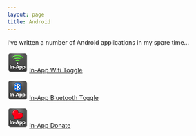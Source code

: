 ```yaml
---
layout: page
title: Android
---
```


I’ve written a number of Android applications in my spare time…

[![In-App Wifi Toggle Icon](/images/in-app-wifi-toggle/icon.png)](/android/in-app-wifi-toggle/)
[In-App Wifi Toggle](/android/in-app-wifi-toggle/)

[![In-App Wifi Bluetooth Icon](/images/in-app-bluetooth-toggle/icon.png)](/android/in-app-bluetooth-toggle/)
[In-App Bluetooth Toggle](/android/in-app-bluetooth-toggle/)

[![In-App Donate Icon](/images/in-app-donate/icon.png)](/android/in-app-donate/) 
[In-App Donate](/android/in-app-donate/)